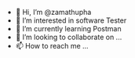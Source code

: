 - 👋 Hi, I’m @zamathupha
- 👀 I’m interested in software Tester
- 🌱 I’m currently learning Postman
- 💞️ I’m looking to collaborate on ...
- 📫 How to reach me ...

<!---
zamathupha/zamathupha is a ✨ special ✨ repository because its `README.md` (this file) appears on your GitHub profile.
You can click the Preview link to take a look at your changes.
--->
